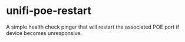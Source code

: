 # unifi-poe-restart
A simple health check pinger that will restart the associated POE port if device becomes unresponsive.

